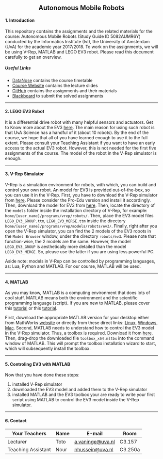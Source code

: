 ## <center>Autonomous Mobile Robots</center>

#### 1. Introduction
This repository contains the assignments and the related materials for the course: Autonomous Mobile Robots (Study Guide ID 5082AUMR6Y) conducted by the Informatics Institute (IvI), the University of Amsterdam (UvA) for the academic year 2017/2018. To work on the assignments, we will be using V-Rep, MATLAB and LEGO EV3 robot. Please read this document carefully to get an overview.

##### Useful Links

- [DataNose](https://datanose.nl/#course[61400]) contains the course timetable
- [Course Website](https://staff.fnwi.uva.nl/a.vaninge/amr/amr.html) contains the lecture slides
- [GitHub](https://github.com/noureldien/UvA-AMR-2018/) contains the assignments and their materials
- [Blackboard](http://blackboard.ic.uva.nl/webapps/portal/frameset.jsp?tab_id=_2_1&url=%2fwebapps%2fblackboard%2fexecute%2flauncher%3ftype%3dCourse%26id%3d_215425_1%26url%3d) to submit the solved assignments

---
#### 2. LEGO EV3 Robot

It is a differential drive robot with many helpful sensors and actuators. Get to Know more about the EV3 [here](https://www.lego.com/en-us/mindstorms/products/mindstorms-ev3-31313). The main reason for using such robot is that UvA Science has a handful of it (about 10 robots). By the end of the course, we hope that all of you have learned enough to use it to the full extent. Please consult your Teaching Assistant if you want to have an early access to the actual EV3 robot. However, this is not needed for the first five assignments of the course. The model of the robot in the V-Rep simulator is enough.

---
#### 3. V-Rep Simulator

V-Rep is a simulation environment for robots, with which, you can build and control your own robot. An model for EV3 is provided out-of-the-box, so you can use it in the V-Rep. First, you have to download the V-Rep simulator from [here](http://www.coppeliarobotics.com/downloads.html). Please consider the Pro-Edu version and install it accordingly. Then, download the model for EV3 from [here](https://github.com/noureldien/UvA-AMR-2018/tree/master/ev3_models_for_vrep). Then, locate the directory of the `models` folder inside the installation directory of V-Rep, for example: `home/[user_name]/programs/vrep/robots/`. Then, place the EV3 model files `LEGO_EV3_GROUP.ttm`, `LEGO_EV3_MERGE.ttm` inside the directory `home/[user_name]/programs/vrep/models/robots/ev3/`. Finally, right after you open the V-Rep simulator, you can find the 2 models of the EV3 robots in the `Model Browser` window, under the directory `robots/ev3`. Please note that function-wise, the 2 models are the same. However, the model `LEGO_EV3_GROUP` is aesthetically more detailed than the model `LEGO_EV3_MERGE`. So, please use the latter if you are using less powerful PC.

Aside note: models in V-Rep can be controlled by programming languages, as: Lua, Python and MATLAB. For our course, MATLAB will be used.

---
#### 4. MATLAB

As you may know, MATLAB is a computing environment that does lots of cool stuff. MATLAB means both the environment and the scientific programming language (script). If you are new to MATLAB, please cover this [tutorial](https://matlabacademy.mathworks.com/R2017b/portal.html?course=gettingstarted) or this [tutorial](https://nl.mathworks.com/support/learn-with-matlab-tutorials.html).

First, download the appropriate MATLAB version for your desktop either from MathWorks [website](https://nl.mathworks.com/downloads/) or directly from these direct links: [Linux](http://esd.mathworks.com/R2017b/Linux_x86_64/INST_804402/matlab_R2017b_glnxa64.zip?__gda__=1517933412_11845961ebf4e1e84c581bfa3058a15b&dl_id=BXzxABGy&ext=.zip), [Windows](http://esd.mathworks.com/R2017b/win64/INST_369017/matlab_R2017b_win64.exe?__gda__=1517933412_9feee9366956f6f1cf6ed592aa015e0a&dl_id=BXzxABGy&ext=.exe), [Mac](http://esd.mathworks.com/R2017b/Mac_OS_X_Intel_64/INST_414972/matlab_R2017b_maci64.dmg.zip?__gda__=1517933412_d3091a0f8eaaf005acdbb7af447e9aff&dl_id=BXzxABGy&ext=.zip). Second, MATLAB needs to understand how to control the EV3 model in the V-Rep simulator. Thus, a toolbox is required. Download it from [here](https://github.com/noureldien/UvA-AMR-2018/tree/master/ev3_toolbox_for_matlab). Then, drag-drop the downloaded file `toolbox_x64.mltbx` into the command window of MATLAB. This will prompt the toolbox installation wizard to start, which will subsequently install the toolbox.

----
#### 5. Controling EV3 with MATLAB

Now that you have done these steps:
1. installed V-Rep simulator
2. downloaded the EV3 model and added them to the V-Rep simulator
3. installed MATLAB and the EV3 toolbox
your are ready to write your first script using MATLAB to control the EV3 model inside the V-Rep simulator.

---
#### 6. Contact

|  Your Teachers | Name | E-mail | Room |
| ---------------------------- | --------- | ------------| ------------|
| Lecturer | Toto | a.vaninge@uva.nl | C3.157
| Teaching Assistant | Nour | nhussein@uva.nl | C3.250a
